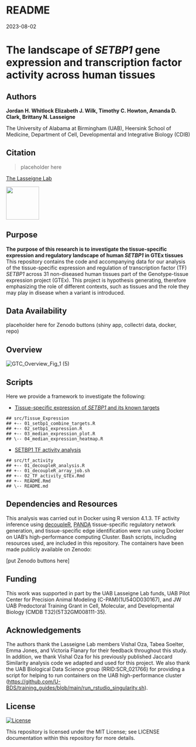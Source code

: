 README
================
2023-08-02

# The landscape of *SETBP1* gene expression and transcription factor activity across human tissues

## Authors

**Jordan H. Whitlock Elizabeth J. Wilk, Timothy C. Howton, Amanda D.
Clark, Brittany N. Lasseigne**

The University of Alabama at Birmingham (UAB), Heersink School of
Medicine, Department of Cell, Developmental and Integrative Biology
(CDIB)

## Citation
> placeholder here

[The Lasseigne Lab](https://www.lasseigne.org/)

<img src="https://www.lasseigne.org/img/main/lablogo.png" width="90" height="90">

## Purpose

**The purpose of this research is to investigate the tissue-specific
expression and regulatory landscape of human *SETBP1* in GTEx tissues**
This repository contains the code and accompanying data for our analysis
of the tissue-specific expression and regulation of transcription factor
(TF) *SETBP1* across 31 non-diseased human tissues part of the
Genotype-tissue expression project (GTEx). This project is hypothesis
generating, therefore emphasizing the role of different contexts, such
as tissues and the role they may play in disease when a variant is
introduced.

## Data Availability

placeholder here for Zenodo buttons (shiny app, collectri data, docker, repo)

## Overview
![GTC_Overview_Fig_1 (5)](https://github.com/lasseignelab/230323_JW_DiseaseNetworks/assets/62023125/4110d641-b2b9-4965-a781-af166bc133b4)

## Scripts

Here we provide a framework to investigate the following:

-   [Tissue-specific expression of *SETBP1* and its known
    targets](https://github.com/lasseignelab/230323_JW_DiseaseNetworks/tree/main/src/Tissue_Expression)

<!-- -->

    ## src/Tissue_Expression
    ## +-- 01_setbp1_combine_targets.R
    ## +-- 02_setbp1_expression.R
    ## +-- 03_median_expression_plot.R
    ## \-- 04_median_expression_heatmap.R

-   [SETBP1 TF activity
    analysis](https://github.com/lasseignelab/230323_JW_DiseaseNetworks/tree/main/src/tf_activity)

<!-- -->

    ## src/tf_activity
    ## +-- 01_decoupleR_analysis.R
    ## +-- 01_decoupleR_array_job.sh
    ## +-- 02_TF_activity_GTEx.Rmd
    ## +-- README.Rmd
    ## \-- README.md

## Dependencies and Resources

This analysis was carried out in Docker using R version 4.1.3. TF
activity inference using [decoupleR](), [PANDA]() tissue-specific
regulatory network generation, and tissue-specific edge identification
were run using Docker on UAB’s high-performance computing Cluster.
Bash scripts, including resources used, are included in this repository.
The containers have been made publicly available on Zenodo:

\[put Zenodo buttons here\]

## Funding
This work was supported in part by the UAB Lasseigne Lab funds, UAB Pilot Center for Precision Animal Modeling (C-PAM)(1U54OD030167), and JW UAB Predoctoral Training Grant in Cell, Molecular, and Developmental Biology (CMDB T32)(5T32GM008111-35).

## Acknowledgements
The authors thank the Lasseigne Lab members Vishal Oza, Tabea Soelter, Emma Jones, and Victoria Flanary for their feedback throughout this study. In addition, we thank Vishal Oza for his previously published Jaccard Similarity analysis code we adapted and used for this project. We also thank the UAB Biological Data Science group (RRID:SCR_021766) for providing a script for helping to run containers on the UAB high-performance cluster (https://github.com/U-BDS/training_guides/blob/main/run_rstudio_singularity.sh).

## License

[![License](https://img.shields.io/badge/LICENSE-MIT_License-yellow)](https://github.com/lasseignelab/230323_JW_DiseaseNetworks/blob/main/LICENSE)

This repository is licensed under the MIT License; see LICENSE
documentation within this repository for more details.
